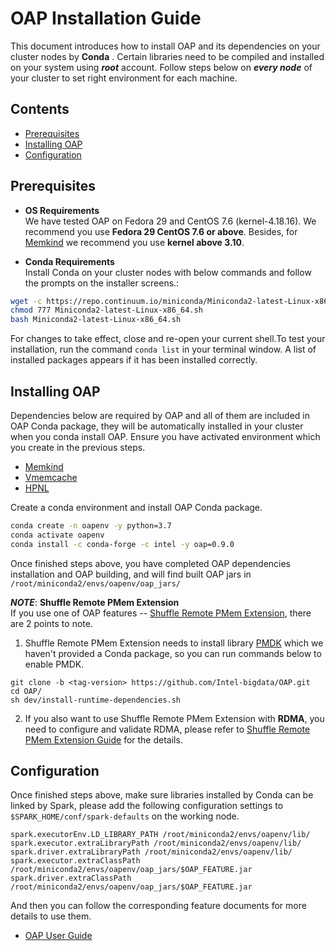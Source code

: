 # OAP Installation Guide
This document introduces how to install OAP and its dependencies on your cluster nodes by **Conda** . Certain libraries need to be compiled and installed on your system using ***root*** account. 
Follow steps below on ***every node*** of your cluster to set right environment for each machine.

## Contents
  - [Prerequisites](#prerequisites)
  - [Installing OAP](#installing-oap)
  - [Configuration](#configuration)

## Prerequisites 

- **OS Requirements**  
We have tested OAP on Fedora 29 and CentOS 7.6 (kernel-4.18.16). We recommend you use **Fedora 29 CentOS 7.6 or above**. Besides, for [Memkind](https://github.com/memkind/memkind/tree/v1.10.1-rc2) we recommend you use **kernel above 3.10**.

- **Conda Requirements**   
Install Conda on your cluster nodes with below commands and follow the prompts on the installer screens.:
```bash
wget -c https://repo.continuum.io/miniconda/Miniconda2-latest-Linux-x86_64.sh
chmod 777 Miniconda2-latest-Linux-x86_64.sh 
bash Miniconda2-latest-Linux-x86_64.sh 
```
For changes to take effect, close and re-open your current shell.To test your installation,  run the command `conda list` in your terminal window. A list of installed packages appears if it has been installed correctly.

## Installing OAP

Dependencies below are required by OAP and all of them are included in OAP Conda package, they will be automatically installed in your cluster when you conda install OAP. Ensure you have activated environment which you create in the previous steps.

- [Memkind](https://anaconda.org/intel/memkind)
- [Vmemcache](https://anaconda.org/intel/vmemcache)
- [HPNL](https://anaconda.org/intel/hpnl)

Create a conda environment and install OAP Conda package.
```bash
conda create -n oapenv -y python=3.7
conda activate oapenv
conda install -c conda-forge -c intel -y oap=0.9.0
```
Once finished steps above, you have completed OAP dependencies installation and OAP building, and will find built OAP jars in `/root/miniconda2/envs/oapenv/oap_jars/`

***NOTE***: **Shuffle Remote PMem Extension**  
If you use one of OAP features -- [Shuffle Remote PMem Extension](../oap-shuffle/RPMem-shuffle/README.md), there are 2 points to note.
 
1. Shuffle Remote PMem Extension needs to install library [PMDK](https://github.com/pmem/pmdk) which we haven't provided a Conda package, so you can run commands below to enable PMDK.

```
git clone -b <tag-version> https://github.com/Intel-bigdata/OAP.git
cd OAP/
sh dev/install-runtime-dependencies.sh 

```
2. If you also want to use Shuffle Remote PMem Extension with **RDMA**, you need to configure and validate RDMA, please refer to [Shuffle Remote PMem Extension Guide](../oap-shuffle/RPMem-shuffle/README.md#4-configure-and-validate-rdma) for the details.


##  Configuration
Once finished steps above, make sure libraries installed by Conda can be linked by Spark, please add the following configuration settings to `$SPARK_HOME/conf/spark-defaults` on the working node.

```
spark.executorEnv.LD_LIBRARY_PATH /root/miniconda2/envs/oapenv/lib/
spark.executor.extraLibraryPath /root/miniconda2/envs/oapenv/lib/
spark.driver.extraLibraryPath /root/miniconda2/envs/oapenv/lib/
spark.executor.extraClassPath      /root/miniconda2/envs/oapenv/oap_jars/$OAP_FEATURE.jar
spark.driver.extraClassPath      /root/miniconda2/envs/oapenv/oap_jars/$OAP_FEATURE.jar
```

And then you can follow the corresponding feature documents for more details to use them.

* [OAP User Guide](../README.md#user-guide)




